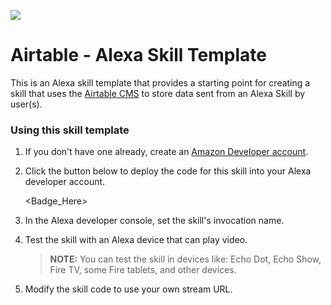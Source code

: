 ![](https://raw.githubusercontent.com/dabblelab/alexa-airtable-demo/image.png)

# Airtable - Alexa Skill Template

This is an Alexa skill template that provides a starting point for creating a skill that uses the [Airtable CMS](https://aws.amazon.com/comprehend/) to store data sent from an Alexa Skill by user(s). 

### Using this skill template

1. If you don't have one already, create an [Amazon Developer account](https://developer.amazon.com/).

2. Click the button below to deploy the code for this skill into your Alexa developer account.

   <Badge_Here>

3. In the Alexa developer console, set the skill's invocation name.

4. Test the skill with an Alexa device that can play video.

   > **NOTE:** You can test the skill in devices like: Echo Dot, Echo Show, Fire TV, some Fire tablets, and other devices.

5. Modify the skill code to use your own stream URL.
